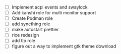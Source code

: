 - [ ] Implement acpi events and swaylock
- [ ] Add kanshi role for multi monitor support
- [ ] Create Podman role 
- [ ] add syncthing role
- [ ] make autostart prettier
- [ ] rice redesign 
- [ ] add tlp role
- [ ] figure out a way to implement gtk theme download
